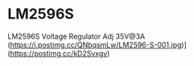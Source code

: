# LM2596S
LM2596S Voltage Regulator Adj 35V@3A
(https://i.postimg.cc/QNbqsmLw/LM2596-S-001.jpg)](https://postimg.cc/kD2Svxgv)
